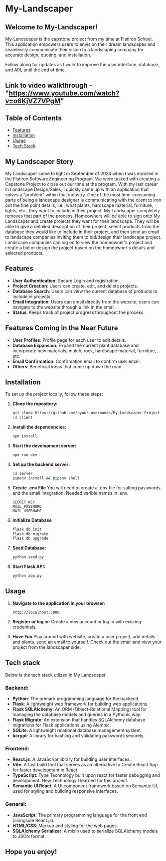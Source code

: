 # My-Landscaper

## Welcome to My-Landscaper!
My-Landscaper is the capstone project from my time at Flatiron School. This application empowers users to envision their dream landscapes and seamlessly communicate their vision to a landscaping company for accurate design, quoting, and installation.

Follow along for updates as I work to improve the user interface, database, and API, until the end of time. 

Link to video walkthrough - "https://www.youtube.com/watch?v=o6KjVZ7VPgM" 
---

## Table of Contents

- [Features](#features)
- [Installation](#installation)
- [Usage](#usage)
- [Tech Stack](#tech-stack)

## My Landscaper Story

My Landscaper came to light in September of 2024 when I was enrolled in the Flatiron Software Engineering Program. We were tasked with creating a Capstone Project to close out our time at the program. With my last career in Landscape Design/Sales, I quickly came up with an application that solves a "problem" within that industry. One of the most time-consuming parts of being a landscape designer is communicating with the client to iron out the fine point details, i.e., what plants, hardscape material, furniture, lights, etc., they want to include in their project. My Landscaper completely removes that part of the process. Homeowners will be able to sign onto My Landscaper and create projects they want for their landscape. They will be able to give a detailed description of their project, select products from the database they would like to include in their project, and then send an email to landscape companies inviting them to bid/design their landscape project. Landscape companies can log on to view the homeowner's project and create a bid or design the project based on the homeowner's details and selected products. 

## Features

- **User Authentication**: Secure Login and registration.
- **Project Creation**: Users can create, edit, and delete projects.
- **Database Search**: Users can view the current database of products to include in projects.
- **Email Integration**: Users can email directly from the website; users can navigate to the website through a link in the email.
- **Status**: Keeps track of project progress throughout the process.

## Features Coming in the Near Future

- **User Profiles**: Profile page for each user to edit details.
- **Database Expansion**: Expand the current plant database and incorporate new materials, mulch, rock, hardscape material, furniture, etc.
- **Email Confirmation**: Confirmation email to confirm user email. 
- **Others**: Beneficial ideas that come up down the road.

## Installation

To set up the project locally, follow these steps:

1. **Clone the repository:**
    ```bash
    git clone https://github.com/<your-username>/My-Landscaper-Project
    cd client
    ```

2. **Install the dependencies:**
   ```bash
   npm install
   ```

3. **Start the development server:**
   ```bash
   npm run dev
   ```

4. **Set up the backend server:**
   ```bash
   cd server
   pipenv install && pipenv shell
   ```

6. **Create .env File**
    You will need to create a .env file for salting passwords and the email integration.
    Needed varible names in .env.
    ```
    SECRET_KEY
    MAIL_PASSWORD
    MAIL_USERNAME
    ```

5. **Initialize Database**
   ```bash
   flask db init
   flask db migrate
   flask db upgrade
   ```

6. **Seed Database:**
    ```bash
    python seed.py
    ```

7. **Start Flask API:**
    ```bash
    python app.py
    ```

## Usage

1. **Navigate to the application in your browser:**
   ```
   http://localhost:3000
   ```

2. **Register or log in:**
   Create a new account or log in with existing credentials.

3. **Have Fun**
    Play around with website, create a user project, add details and plants, send an email to yourself.
    Check out the email and view your project from the landscaper side.

## Tech stack

Below is the tech stack utlized in My Landscaper.

### Backend:
- **Python**: The primary programming language for the backend.
- **Flask**: A lightweight web framework for building web applications.
- **Flask SQLAlchemy**: An ORM (Object-Relational Mapping) tool for managing the database models and queries in a Pythonic way.
- **Flask Migrate**: An extension that handles SQLAlchemy database migrations for Flask applications using Alembic.
- **SQLite**: A lightweight relational database management system.
- **bcrypt**: A library for hashing and validating passwords securely.

### Frontend:
- **React.js**: A JavaScript library for building user interfaces.
- **Vite**: A fast build tool that serves as an alternative to Create React App for faster development in React.
- **TypeScript**: Type Technology built upon react for faster debugging and development. New Technology I learned for this project.
- **Semantic UI React**: A UI component framework based on Semantic UI, used for styling and building responsive interfaces.

### General:
- **JavaScript**: The primary programming language for the front end (alongside React.js).
- **HTML/CSS**: Markup and styling for the web pages.
- **SQLAlchemy Serializer**: A mixin used to serialize SQLAlchemy models to JSON format.

## Hope you enjoy!